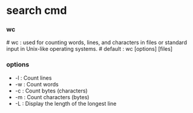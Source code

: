 # search cmd

### wc

\# wc       : used for counting words, lines, and characters in files or standard input in Unix-like operating systems.
\# default  : wc [options] [files]

### options

- -l    : Count lines
- -w    : Count words
- -c    : Count bytes (characters)
- -m    : Count characters (bytes)
- -L    : Display the length of the longest line